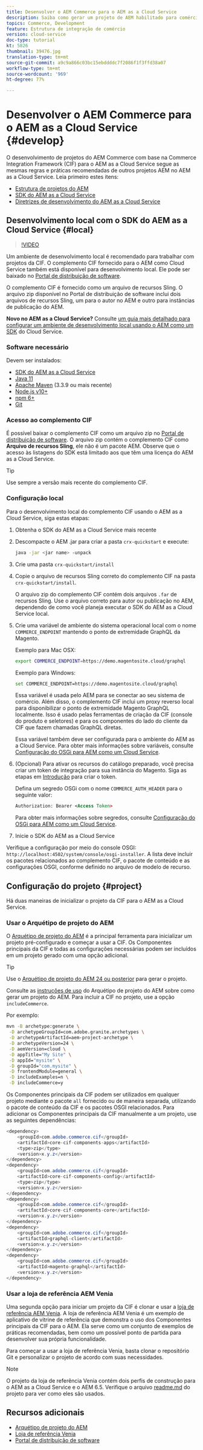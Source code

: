 ```yaml
---
title: Desenvolver o AEM Commerce para o AEM as a Cloud Service
description: Saiba como gerar um projeto de AEM habilitado para comércio usando o arquétipo de projeto AEM. Saiba como criar e implantar o projeto em um ambiente de desenvolvimento local usando o AEM como um SDK do Cloud Service.
topics: Commerce, Development
feature: Estrutura de integração de comércio
version: cloud-service
doc-type: tutorial
kt: 5826
thumbnail: 39476.jpg
translation-type: tm+mt
source-git-commit: a9c9a866c03bc15ebddddc7f2086f1f3ffd38a07
workflow-type: tm+mt
source-wordcount: '969'
ht-degree: 77%

---
```



# Desenvolver o AEM Commerce para o AEM as a Cloud Service {#develop}

O desenvolvimento de projetos do AEM Commerce com base na Commerce Integration Framework (CIF) para o AEM as a Cloud Service segue as mesmas regras e práticas recomendadas de outros projetos AEM no AEM as a Cloud Service. Leia primeiro estes itens:

- [Estrutura de projetos do AEM](https://docs.adobe.com/content/help/pt-BR/experience-manager-cloud-service/implementing/developing/aem-project-content-package-structure.translate.html)
- [SDK do AEM as a Cloud Service](https://docs.adobe.com/content/help/pt-BR/experience-manager-cloud-service/implementing/developing/aem-as-a-cloud-service-sdk.html)
- [Diretrizes de desenvolvimento do AEM as a Cloud Service](https://docs.adobe.com/content/help/pt-BR/experience-manager-cloud-service/implementing/developing/development-guidelines.translate.html)

## Desenvolvimento local com o SDK do AEM as a Cloud Service {#local}

>[!VIDEO](https://video.tv.adobe.com/v/39476/?quality=12&learn=on)

Um ambiente de desenvolvimento local é recomendado para trabalhar com projetos da CIF. O complemento CIF fornecido para o AEM como Cloud Service também está disponível para desenvolvimento local. Ele pode ser baixado no [Portal de distribuição de software](https://experience.adobe.com/#/downloads/content/software-distribution/en/aemcloud.html).

O complemento CIF é fornecido como um arquivo de recursos Sling. O arquivo zip disponível no Portal de distribuição de software inclui dois arquivos de recursos Sling, um para o autor no AEM e outro para instâncias de publicação do AEM.

**Novo no AEM as a Cloud Service?** Consulte  [um guia mais detalhado para configurar um ambiente de desenvolvimento local usando o AEM como um SDK](https://docs.adobe.com/content/help/en/experience-manager-learn/cloud-service/local-development-environment-set-up/overview.html) do Cloud Service.

### Software necessário

Devem ser instalados:

- [SDK do AEM as a Cloud Service](https://docs.adobe.com/content/help/en/*experience-manager-learn/cloud-service/local-development-environment-set-up/aem-runtime.html#download-the-aem-as-a-cloud-service-sdk)
- [Java 11](https://downloads.experiencecloud.adobe.com/content/software-distribution/en/general.html)
- [Apache Maven](https://maven.apache.org/) (3.3.9 ou mais recente)
- [Node.js v10+](https://nodejs.org/en/)
- [npm 6+](https://www.npmjs.com/)
- [Git](https://git-scm.com/)

### Acesso ao complemento CIF

É possível baixar o complemento CIF como um arquivo zip no [Portal de distribuição de software](https://experience.adobe.com/#/downloads/content/software-distribution/en/aemcloud.html). O arquivo zip contém o complemento CIF como **Arquivo de recursos Sling**, ele não é um pacote AEM. Observe que o acesso às listagens do SDK está limitado aos que têm uma licença do AEM as a Cloud Service.

>[!TIP]
>
>Use sempre a versão mais recente do complemento CIF.

### Configuração local

Para o desenvolvimento local do complemento CIF usando o AEM as a Cloud Service, siga estas etapas:

1. Obtenha o SDK do AEM as a Cloud Service mais recente
1. Descompacte o AEM .jar para criar a pasta `crx-quickstart` e execute:

   ```bash
   java -jar <jar name> -unpack
   ```

1. Crie uma pasta `crx-quickstart/install`
1. Copie o arquivo de recursos Sling correto do complemento CIF na pasta `crx-quickstart/install`.

   O arquivo zip do complemento CIF contém dois arquivos `.far` de recursos Sling. Use o arquivo correto para autor ou publicação no AEM, dependendo de como você planeja executar o SDK do AEM as a Cloud Service local.

1. Crie uma variável de ambiente do sistema operacional local com o nome `COMMERCE_ENDPOINT` mantendo o ponto de extremidade GraphQL da Magento.

   Exemplo para Mac OSX:

   ```bash
   export COMMERCE_ENDPOINT=https://demo.magentosite.cloud/graphql
   ```

   Exemplo para Windows:

   ```bash
   set COMMERCE_ENDPOINT=https://demo.magentosite.cloud/graphql
   ```

   Essa variável é usada pelo AEM para se conectar ao seu sistema de comércio. Além disso, o complemento CIF inclui um proxy reverso local para disponibilizar o ponto de extremidade Magento GraphQL localmente. Isso é usado pelas ferramentas de criação da CIF (console do produto e seletores) e para os componentes do lado do cliente da CIF que fazem chamadas GraphQL diretas.

   Essa variável também deve ser configurada para o ambiente do AEM as a Cloud Service. Para obter mais informações sobre variáveis, consulte [Configuração do OSGi para AEM como um Cloud Service](https://experienceleague.adobe.com/docs/experience-manager-cloud-service/implementing/deploying/configuring-osgi.html#local-development).

1. (Opcional) Para ativar os recursos do catálogo preparado, você precisa criar um token de integração para sua instância do Magento. Siga as etapas em [Introdução](./getting-started.md#staging) para criar o token.

   Defina um segredo OSGi com o nome `COMMERCE_AUTH_HEADER` para o seguinte valor:

   ```xml
   Authorization: Bearer <Access Token>
   ```

   Para obter mais informações sobre segredos, consulte [Configuração do OSGi para AEM como um Cloud Service](https://experienceleague.adobe.com/docs/experience-manager-cloud-service/implementing/deploying/configuring-osgi.html#local-development).

1. Inicie o SDK do AEM as a Cloud Service

Verifique a configuração por meio do console OSGI: `http://localhost:4502/system/console/osgi-installer`. A lista deve incluir os pacotes relacionados ao complemento CIF, o pacote de conteúdo e as configurações OSGI, conforme definido no arquivo de modelo de recurso.

## Configuração do projeto {#project}

Há duas maneiras de inicializar o projeto da CIF para o AEM as a Cloud Service.

### Usar o Arquétipo de projeto do AEM

O [Arquétipo de projeto do AEM](https://github.com/adobe/aem-project-archetype) é a principal ferramenta para inicializar um projeto pré-configurado e começar a usar a CIF. Os Componentes principais da CIF e todas as configurações necessárias podem ser incluídos em um projeto gerado com uma opção adicional.

>[!TIP]
>
>Use o [Arquétipo de projeto do AEM 24 ou posterior](https://github.com/adobe/aem-project-archetype/releases) para gerar o projeto.

Consulte as [instruções de uso](https://github.com/adobe/aem-project-archetype#usage) do Arquétipo de projeto do AEM sobre como gerar um projeto do AEM. Para incluir a CIF no projeto, use a opção `includeCommerce`.

Por exemplo:

```bash
mvn -B archetype:generate \
 -D archetypeGroupId=com.adobe.granite.archetypes \
 -D archetypeArtifactId=aem-project-archetype \
 -D archetypeVersion=24 \
 -D aemVersion=cloud \
 -D appTitle="My Site" \
 -D appId="mysite" \
 -D groupId="com.mysite" \
 -D frontendModule=general \
 -D includeExamples=n \
 -D includeCommerce=y
```

Os Componentes principais da CIF podem ser utilizados em qualquer projeto mediante o pacote `all` fornecido ou de maneira separada, utilizando o pacote de conteúdo da CIF e os pacotes OSGI relacionados. Para adicionar os Componentes principais da CIF manualmente a um projeto, use as seguintes dependências:

```java
<dependency>
    <groupId>com.adobe.commerce.cif</groupId>
    <artifactId>core-cif-components-apps</artifactId>
    <type>zip</type>
    <version>x.y.z</version>
</dependency>
<dependency>
    <groupId>com.adobe.commerce.cif</groupId>
    <artifactId>core-cif-components-config</artifactId>
    <type>zip</type>
    <version>x.y.z</version>
</dependency>
<dependency>
    <groupId>com.adobe.commerce.cif</groupId>
    <artifactId>core-cif-components-core</artifactId>
    <version>x.y.z</version>
</dependency>
<dependency>
    <groupId>com.adobe.commerce.cif</groupId>
    <artifactId>graphql-client</artifactId>
    <version>x.y.z</version>
</dependency>
<dependency>
    <groupId>com.adobe.commerce.cif</groupId>
    <artifactId>magento-graphql</artifactId>
    <version>x.y.z</version>
</dependency>
```

### Usar a loja de referência AEM Venia

Uma segunda opção para iniciar um projeto da CIF é clonar e usar a [loja de referência AEM Venia](https://github.com/adobe/aem-cif-guides-venia). A loja de referência AEM Venia é um exemplo de aplicativo de vitrine de referência que demonstra o uso dos Componentes principais da CIF para o AEM. Ela serve como um conjunto de exemplos de práticas recomendadas, bem como um possível ponto de partida para desenvolver sua própria funcionalidade.

Para começar a usar a loja de referência Venia, basta clonar o repositório Git e personalizar o projeto de acordo com suas necessidades.

>[!NOTE]
>
>O projeto da loja de referência Venia contém dois perfis de construção para o AEM as a Cloud Service e o AEM 6.5. Verifique o arquivo [readme.md](https://github.com/adobe/aem-cif-guides-venia/blob/main/README.md) do projeto para ver como eles são usados.

## Recursos adicionais

- [Arquétipo de projeto do AEM](https://github.com/adobe/aem-project-archetype)
- [Loja de referência Venia](https://github.com/adobe/aem-cif-guides-venia)
- [Portal de distribuição de software](https://experience.adobe.com/#/downloads/content/software-distribution/en/aemcloud.html)
